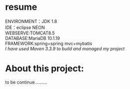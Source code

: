 # resume
ENVIRONMENT：JDK 1.8</br>
IDE：eclipse NEON</br>
WEBSERVE:TOMCAT8.5</br>
DATABASE:MariaDB 10.1.19</br>
FRAMEWORK:spring+spring mvc+mybatis</br>
*I have used Maven 3.3.9 to build and managed my project*</br>

# About this project:</br>
to be continue..........

